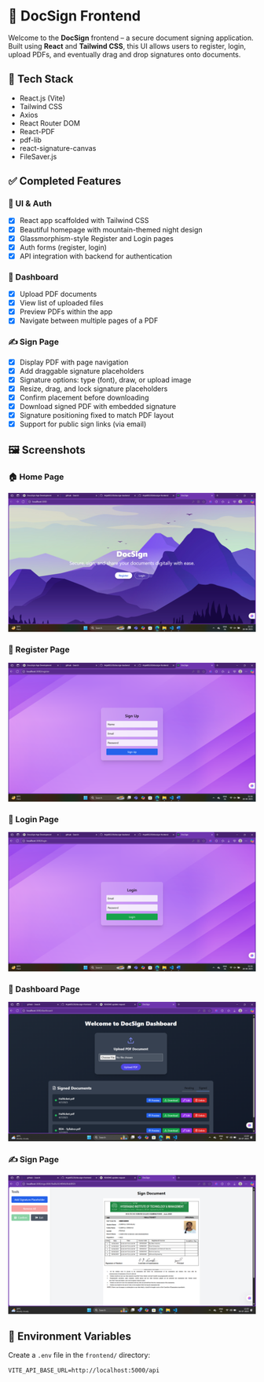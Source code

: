 # 📄 DocSign Frontend

Welcome to the **DocSign** frontend – a secure document signing application. Built using **React** and **Tailwind CSS**, this UI allows users to register, login, upload PDFs, and eventually drag and drop signatures onto documents.

## 🚀 Tech Stack

- React.js (Vite)
- Tailwind CSS
- Axios
- React Router DOM
- React-PDF
- pdf-lib
- react-signature-canvas
- FileSaver.js

## ✅ Completed Features

### 🌄 UI & Auth
- [x] React app scaffolded with Tailwind CSS
- [x] Beautiful homepage with mountain-themed night design
- [x] Glassmorphism-style Register and Login pages
- [x] Auth forms (register, login)
- [x] API integration with backend for authentication

### 📂 Dashboard
- [x] Upload PDF documents
- [x] View list of uploaded files
- [x] Preview PDFs within the app
- [x] Navigate between multiple pages of a PDF

### ✍️ Sign Page
- [x] Display PDF with page navigation
- [x] Add draggable signature placeholders
- [x] Signature options: type (font), draw, or upload image
- [x] Resize, drag, and lock signature placeholders
- [x] Confirm placement before downloading
- [x] Download signed PDF with embedded signature
- [x] Signature positioning fixed to match PDF layout
- [x] Support for public sign links (via email)

## 🖼️ Screenshots

### 🏠 Home Page

![Home Page](./screenshots/home.png)

### 📝 Register Page

![Register Page](./screenshots/register.png)

### 🔐 Login Page

![Login Page](./screenshots/login.png)

### 📁 Dashboard Page

![Dashboard Page](./screenshots/dashboard.png)

### ✍️ Sign Page

![Sign Page](./screenshots/sign.png)

## 🧪 Environment Variables

Create a `.env` file in the `frontend/` directory:

```env
VITE_API_BASE_URL=http://localhost:5000/api
